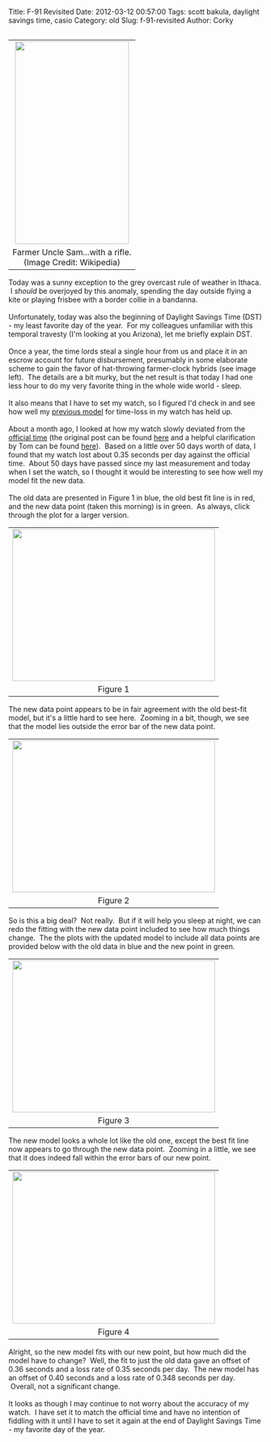 Title: F-91 Revisited
Date: 2012-03-12 00:57:00
Tags: scott bakula, daylight savings time, casio
Category: old
Slug: f-91-revisited
Author: Corky

<table cellpadding="0" cellspacing="0" class="tr-caption-container" style="float: left; margin-right: 1em; text-align: left;"><tbody><tr><td style="text-align: center;"><a href="http://3.bp.blogspot.com/-05FSvjIalzs/T11JuY0apyI/AAAAAAAAAVI/hHndDNPO5CE/s1600/dst_sam.jpeg" imageanchor="1" style="clear: left; margin-bottom: 1em; margin-left: auto; margin-right: auto;"><img border="0" height="400" src="http://3.bp.blogspot.com/-05FSvjIalzs/T11JuY0apyI/AAAAAAAAAVI/hHndDNPO5CE/s400/dst_sam.jpeg" width="225" /></a></td></tr><tr><td class="tr-caption" style="text-align: center;">Farmer Uncle Sam...with a rifle.<br />(Image Credit: Wikipedia)</td></tr></tbody></table>Today was a sunny exception to the grey overcast rule of weather in Ithaca. &nbsp;I <i>should</i> be overjoyed by this&nbsp;anomaly, spending the day outside flying a kite or playing frisbee with a border collie in a bandanna. <br /><br />Unfortunately, today was also the&nbsp;beginning of Daylight Savings Time (DST) - my least favorite day of the year. &nbsp;For my colleagues unfamiliar with this temporal travesty (I'm looking at you Arizona), let me briefly explain DST. &nbsp; <br /><br />Once a year, the time lords steal a single hour from us and place it in an escrow account for future disbursement, presumably in some elaborate scheme to gain the favor of hat-throwing farmer-clock hybrids (see image left). &nbsp;The details are a bit murky, but the net result is that today I had one less hour to do my very favorite thing in the whole wide world - sleep.<br /><br />It also means that I have to set my watch, so I figured I'd check in and see how well my <a href="http://thevirtuosi.blogspot.com/2012/02/time-keeps-on-slippin.html">previous model</a> for time-loss in my watch has held up.<br /><br /><a name='more'></a>About a month ago, I looked at how my watch slowly&nbsp;deviated from the <a href="http://nist.time.gov/timezone.cgi?Eastern/d/-5/java">official time</a>&nbsp;(the original post can be found <a href="http://thevirtuosi.blogspot.com/2012/02/time-keeps-on-slippin.html">here</a>&nbsp;and a helpful clarification by Tom can be found <a href="http://blogs.scienceforums.net/swansont/archives/11014">here</a>). &nbsp;Based on a little over 50 days worth of data, I found that my watch lost about 0.35 seconds per day against the official time. &nbsp;About 50 days have passed since my last measurement and today when I set the watch, so I thought it would be interesting to see how well my model fit the new data. <br /><br />The old data are presented in Figure 1 in blue, the old best fit line is in red, and the new data point (taken this morning) is in green. &nbsp;As always, click through the plot for a larger version.<br /><table align="center" cellpadding="0" cellspacing="0" class="tr-caption-container" style="margin-left: auto; margin-right: auto; text-align: center;"><tbody><tr><td style="text-align: center;"><a href="http://4.bp.blogspot.com/-HqpuhvxXl8M/T1115Tz6lnI/AAAAAAAAAVQ/I1AUjQLXres/s1600/dst_update_long.png" imageanchor="1" style="margin-left: auto; margin-right: auto;"><img border="0" height="300" src="http://4.bp.blogspot.com/-HqpuhvxXl8M/T1115Tz6lnI/AAAAAAAAAVQ/I1AUjQLXres/s400/dst_update_long.png" width="400" /></a></td></tr><tr><td class="tr-caption" style="text-align: center;">Figure 1</td></tr></tbody></table>The new data point appears to be in fair agreement with the old best-fit model, but it's a little hard to see here. &nbsp;Zooming in a bit, though, we see that the model lies outside the error bar of the new data point.<br /><table align="center" cellpadding="0" cellspacing="0" class="tr-caption-container" style="margin-left: auto; margin-right: auto; text-align: center;"><tbody><tr><td style="text-align: center;"><a href="http://4.bp.blogspot.com/-1euutOYSIrs/T1125Hi_XNI/AAAAAAAAAVY/tnWZ6N3mJJs/s1600/dst_update_short.png" imageanchor="1" style="margin-left: auto; margin-right: auto;"><img border="0" height="300" src="http://4.bp.blogspot.com/-1euutOYSIrs/T1125Hi_XNI/AAAAAAAAAVY/tnWZ6N3mJJs/s400/dst_update_short.png" width="400" /></a></td></tr><tr><td class="tr-caption" style="text-align: center;">Figure 2</td></tr></tbody></table>So is this a big deal? &nbsp;Not really. &nbsp;But if it will help you sleep at night, we can redo the fitting with the new data point included to see how much things change. &nbsp;The the plots with the updated model to include all data points are provided below with the old data in blue and the new point in green.<br /><table align="center" cellpadding="0" cellspacing="0" class="tr-caption-container" style="margin-left: auto; margin-right: auto; text-align: center;"><tbody><tr><td style="text-align: center;"><a href="http://4.bp.blogspot.com/-oIeLFmzJgKI/T115TGf3laI/AAAAAAAAAVg/RHPJuP9UrKk/s1600/dst_newfit_long.png" imageanchor="1" style="margin-left: auto; margin-right: auto;"><img border="0" height="300" src="http://4.bp.blogspot.com/-oIeLFmzJgKI/T115TGf3laI/AAAAAAAAAVg/RHPJuP9UrKk/s400/dst_newfit_long.png" width="400" /></a></td></tr><tr><td class="tr-caption" style="text-align: center;">Figure 3</td></tr></tbody></table>The new model looks a whole lot like the old one, except the best fit line now appears to go through the new data point. &nbsp;Zooming in a little, we see that it does indeed fall within the error bars of our new point.<br /><table align="center" cellpadding="0" cellspacing="0" class="tr-caption-container" style="margin-left: auto; margin-right: auto; text-align: center;"><tbody><tr><td style="text-align: center;"><a href="http://1.bp.blogspot.com/-EUf50O2-jjQ/T11514CpS_I/AAAAAAAAAVo/Ryt2v1LOeVk/s1600/dst_newfit_short.png" imageanchor="1" style="margin-left: auto; margin-right: auto;"><img border="0" height="300" src="http://1.bp.blogspot.com/-EUf50O2-jjQ/T11514CpS_I/AAAAAAAAAVo/Ryt2v1LOeVk/s400/dst_newfit_short.png" width="400" /></a></td></tr><tr><td class="tr-caption" style="text-align: center;">Figure 4</td></tr></tbody></table>Alright, so the new model fits with our new point, but how much did the model have to change? &nbsp;Well, the fit to just the old data gave an offset of 0.36 seconds and a loss rate of 0.35 seconds per day. &nbsp;The new model has an offset of 0.40 seconds and a loss rate of 0.348 seconds per day. &nbsp;Overall, not a significant change.<br /><div><br /></div><div>It looks as though I may continue to not worry about the accuracy of my watch. &nbsp;I have set it to match the official time and have no intention of fiddling with it until I have to set it again at the end of Daylight Savings Time - my favorite day of the year.</div>
